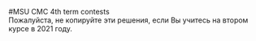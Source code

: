 #MSU CMC 4th term contests
<br>
Пожалуйста, не копируйте эти решения, если Вы учитесь на втором курсе в 2021 году.
